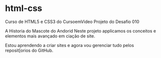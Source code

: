 # html-css
 Curso de HTML5 e CSS3 do CursoemVideo
 Projeto do Desafio 010

 A Historia do Mascote do Andorid
 Neste projeto applicamos os conceitos e elementos mais avançado em ciação de site.
 
 Estou aprendendo a criar sites e agora vou gerenciar tudo pelos reposit[orios do GitHub.
